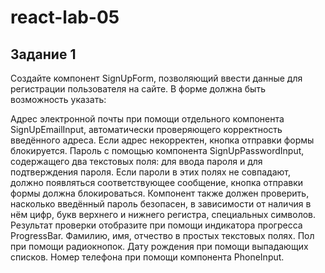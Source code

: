 # react-lab-05

## Задание 1

Создайте компонент SignUpForm, позволяющий ввести данные для регистрации пользователя на сайте. В форме должна быть возможность указать:

Адрес электронной почты при помощи отдельного компонента SignUpEmailInput, автоматически проверяющего корректность введённого адреса. Если адрес некорректен, кнопка отправки формы блокируется.
Пароль с помощью компонента SignUpPasswordInput, содержащего два текстовых поля: для ввода пароля и для подтверждения пароля. Если пароли в этих полях не совпадают, должно появляться соответствующее сообщение, кнопка отправки формы должна блокироваться. Компонент также должен проверить, насколько введённый пароль безопасен, в зависимости от наличия в нём цифр, букв верхнего и нижнего регистра, специальных символов. Результат проверки отобразите при помощи индикатора прогресса ProgressBar.
Фамилию, имя, отчество в простых текстовых полях.
Пол при помощи радиокнопок.
Дату рождения при помощи выпадающих списков.
Номер телефона при помощи компонента PhoneInput.
